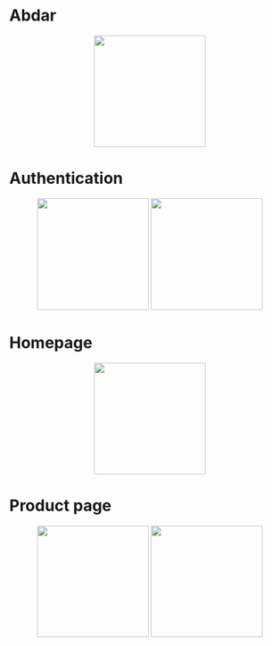 # Abdar

<p align="center">
  <img src="https://user-images.githubusercontent.com/111075393/236852173-4eea0da2-5953-4bd5-a881-e7c8109b6510.jpeg" width="200" />
</p>

# Authentication

<p align="center">
  <img src="https://user-images.githubusercontent.com/111075393/236852606-48572b4d-1078-44bd-a818-7cc10d4ebb49.jpeg" width="200" />
  <img src="https://user-images.githubusercontent.com/111075393/236852611-3959797f-1226-4f6c-bc02-6a9b9cf99841.jpeg" width="200" /> 
</p>

# Homepage
<p align="center">
  <img src="https://user-images.githubusercontent.com/111075393/236852584-94461886-cfd4-4ff9-a497-b3756ade73dd.jpeg" width="200" />
</p>

# Product page
<p align="center">
  <img src="https://user-images.githubusercontent.com/111075393/236852596-25bef764-a73f-4802-93db-464fcd8eb0e5.jpeg" width="200" />
  <img src="https://user-images.githubusercontent.com/111075393/236852601-310523e6-a7ab-4824-8633-f300e25587e7.jpeg" width="200" /> 
</p>
